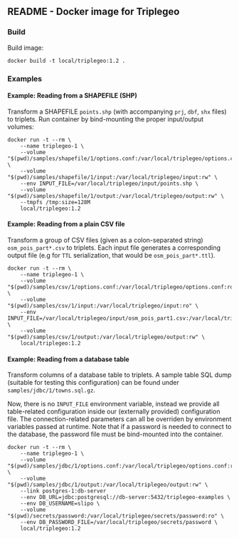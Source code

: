 ## README - Docker image for Triplegeo

### Build

Build image:

    docker build -t local/triplegeo:1.2 .

### Examples

#### Example: Reading from a SHAPEFILE (SHP)

Transform a SHAPEFILE `points.shp` (with accompanying `prj`, `dbf`, `shx` files) to triplets. Run container 
by bind-mounting the proper input/output volumes:

    docker run -t --rm \
        --name triplegeo-1 \
        --volume "$(pwd)/samples/shapefile/1/options.conf:/var/local/triplegeo/options.conf:ro" \
        --volume "$(pwd)/samples/shapefile/1/input:/var/local/triplegeo/input:rw" \
        --env INPUT_FILE=/var/local/triplegeo/input/points.shp \
        --volume "$(pwd)/samples/shapefile/1/output:/var/local/triplegeo/output:rw" \
        --tmpfs /tmp:size=128M 
        local/triplegeo:1.2

#### Example: Reading from a plain CSV file

Transform a group of CSV files (given as a colon-separated string) `osm_pois_part*.csv` to triplets. Each input
file generates a corresponding output file (e.g for `TTL` serialization, that would be `osm_pois_part*.ttl`).
    
    docker run -t --rm \
        --name triplegeo-1 \
        --volume "$(pwd)/samples/csv/1/options.conf:/var/local/triplegeo/options.conf:ro" \
        --volume "$(pwd)/samples/csv/1/input:/var/local/triplegeo/input:ro" \
        --env INPUT_FILE=/var/local/triplegeo/input/osm_pois_part1.csv:/var/local/triplegeo/input/osm_pois_part2.csv:/var/local/triplegeo/input/osm_pois_part3.csv \
        --volume "$(pwd)/samples/csv/1/output:/var/local/triplegeo/output:rw" \
        local/triplegeo:1.2

#### Example: Reading from a database table

Transform columns of a database table to triplets. A sample table SQL dump (suitable for testing this configuration) can be found 
under `samples/jdbc/1/towns.sql.gz`.

Now, there is no `INPUT_FILE` environment variable, instead we provide all table-related configuration inside our (externally provided)
configuration file. The connection-related parameters can all be overriden by environment variables passed at runtime. Note that if a 
password is needed to connect to the database, the password file must be bind-mounted into the container.

    docker run -t --rm \
        --name triplegeo-1 \
        --volume "$(pwd)/samples/jdbc/1/options.conf:/var/local/triplegeo/options.conf:ro" \
        --volume "$(pwd)/samples/jdbc/1/output:/var/local/triplegeo/output:rw" \
        --link postgres-1:db-server
        --env DB_URL=jdbc:postgresql://db-server:5432/triplegeo-examples \
        --env DB_USERNAME=slipo \
        --volume "$(pwd)/secrets/password:/var/local/triplegeo/secrets/password:ro" \
        --env DB_PASSWORD_FILE=/var/local/triplegeo/secrets/password \
        local/triplegeo:1.2

